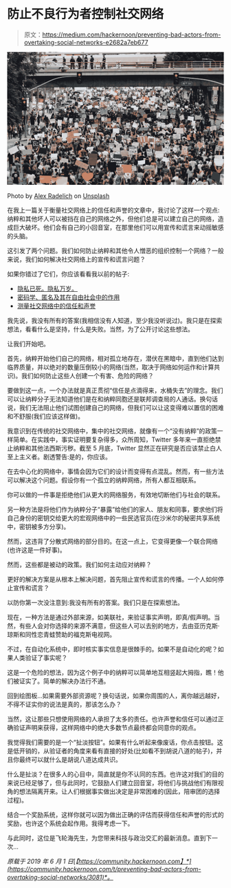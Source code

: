 # 防止不良行为者控制社交网络

> 原文：<https://medium.com/hackernoon/preventing-bad-actors-from-overtaking-social-networks-e2682a7eb677>

![](img/a3ebf58c5bcc82ff2f2cc1d718f40f62.png)

Photo by [Alex Radelich](https://unsplash.com/@alexradelich?utm_source=unsplash&utm_medium=referral&utm_content=creditCopyText) on [Unsplash](https://unsplash.com/?utm_source=unsplash&utm_medium=referral&utm_content=creditCopyText)

在我上一篇关于衡量社交网络上的信任和声誉的文章中，我讨论了这样一个观点:纳粹和其他坏人可以被挡在自己的网络之外，但他们总是可以建立自己的网络，造成巨大破坏。他们会有自己的小回音室，在那里他们可以用宣传和谎言来动摇敏感的头脑。

这引发了两个问题。我们如何防止纳粹和其他令人憎恶的组织控制一个网络？一般来说，我们如何解决社交网络上的宣传和谎言问题？

如果你错过了它们，你应该看看我以前的帖子:

*   [隐私已死。隐私万岁。](https://hackernoon.com/privacy-is-dead-long-live-privacy-bee20b90fc7)
*   [密码学、匿名及其在自由社会中的作用](https://hackernoon.com/cryptography-anonymity-and-their-roles-in-a-free-society-e4f2d46e8d47)
*   [测量社交网络中的信任和声誉](https://hackernoon.com/measuring-trust-and-reputation-in-social-networks-9628310c6847)

我先说，我没有所有的答案(我相信没有人知道，至少我没听说过)。我只是在探索想法，看看什么是坚持，什么是失败。当然，为了公开讨论这些想法。

让我们开始吧。

首先，纳粹开始他们自己的网络，相对孤立地存在，潜伏在黑暗中，直到他们达到临界质量，并以绝对的数量压倒较小的网络(当然，取决于网络如何运作和计算共识)。我们如何防止这些人创建一个有害、危险的网络？

要做到这一点，一个办法就是真正贯彻“信任是点滴得来，水桶失去”的理念。我们可以让纳粹分子无法知道他们是在和纳粹同胞还是联邦调查局的人通话。换句话说，我们无法阻止他们试图创建自己的网络，但我们可以让这变得难以置信的困难和不舒服(我们应该这样做)。

我意识到在传统的社交网络中，集中的社交网络，就像有一个“没有纳粹”的政策一样简单。在实践中，事实证明要复杂得多，众所周知，Twitter 多年来一直拒绝禁止纳粹和其他法西斯污秽。截至 5 月底，Twitter 显然正在研究是否应该禁止白人至上主义者。剧透警告:是的，你应该。

在去中心化的网络中，事情会因为它们的设计而变得有点混乱。然而，有一些方法可以解决这个问题。假设你有一个孤立的纳粹网络，所有人都互相联系。

你可以做的一件事是拒绝他们从更大的网络服务，有效地切断他们与社会的联系。

另一种方法是将他们作为纳粹分子“暴露”给他们的家人、朋友和同事，要求他们将自己身份的密钥交给更大的宏观网络中的一些民选官员(在沙米尔的秘密共享系统中，密钥被多方分享)。

然而，这违背了分散式网络的部分目的。在这一点上，它变得更像一个联合网络(也许这是一件好事)。

然而，这些都是被动的政策。我们如何主动应对纳粹？

更好的解决方案是从根本上解决问题，首先阻止宣传和谎言的传播。一个人如何停止宣传和谎言？

以防你第一次没注意到:我没有所有的答案。我们只是在探索想法。

现在，一种方法是通过外部来源，如美联社，来验证事实声明，即真/假声明。当然，有些人会对你选择的来源不满意，但这些人可以去别的地方，去由亚历克斯·琼斯和同性恋青蛙赞助的福克斯电视网。

不过，在自动化系统中，即时核实事实信息是很棘手的。如果不是自动化的呢？如果人类验证了事实呢？

这是一个危险的想法，因为这个例子中的纳粹可以简单地互相竖起大拇指，瞧！他们被证实了。简单的解决办法行不通。

回到绘图板…如果需要外部资源呢？换句话说，如果你周围的人，离你越远越好，不得不证实你的说法是真的，那该怎么办？

当然，这让那些只想使用网络的人承担了太多的责任。也许声誉和信任可以通过正确验证声明来获得，这样网络中的绝大多数节点最终都会同意你的观点。

我觉得我们需要的是一个“扯淡按钮”。如果有什么听起来像废话，你点击按钮。这是低开销的，从验证者的角度来看有直接的好处(比如看不到胡说八道的帖子)，并且你最终可以就什么是胡说八道达成共识。

什么是扯淡？在很多人的心目中，简直就是你不认同的东西。也许这对我们的目的来说已经足够了，但与此同时，它鼓励人们建立回音室，将他们与挑战他们有限视角的想法隔离开来。让人们根据事实做出决定是非常困难的(因此，陪审团的选择过程)。

结合一个奖励系统，这样你就可以因为做出正确的评估而获得信任和声誉的形式的奖励，也许这个系统会起作用。我得考虑一下。

与此同时，这位是飞轮海先生，为您带来科技与政治交汇的最新消息。直到下一次…

*原载于 2019 年 6 月 1 日*[*【https://community.hackernoon.com】*](https://community.hackernoon.com/t/preventing-bad-actors-from-overtaking-social-networks/3081)*。*